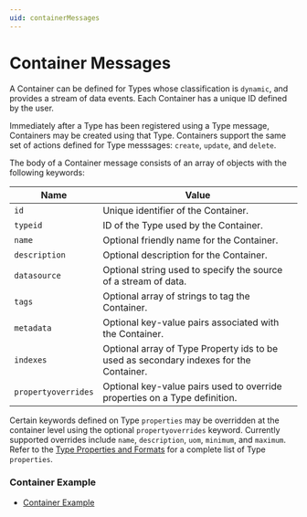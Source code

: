 ```yaml
---
uid: containerMessages
---
```


# Container Messages

A Container can be defined for Types whose classification is `dynamic`, and provides a stream of data events. Each Container has a unique ID defined by the user.

Immediately after a Type has been registered using a Type message, Containers may be created using that Type. Containers support the same set of actions defined for Type messsages: `create`, `update`, and `delete`.

The body of a Container message consists of an array of objects with the following keywords:

| Name | Value |
| --- | --- |
| `id` | Unique identifier of the Container. |
| `typeid` | ID of the Type used by the Container. |
| `name` | Optional friendly name for the Container. |
| `description` | Optional description for the Container. |
| `datasource` | Optional string used to specify the source of a stream of data. |
| `tags` | Optional array of strings to tag the Container. |
| `metadata` | Optional key-value pairs associated with the Container. |
| `indexes` | Optional array of Type Property ids to be used as secondary indexes for the Container. |
| `propertyoverrides` | Optional key-value pairs used to override properties on a Type definition. |


Certain keywords defined on Type `properties` may be overridden at the container level using the optional `propertyoverrides` keyword. 
Currently supported overrides include `name`, `description`, `uom`, `minimum`, and `maximum`. 
Refer to the [Type Properties and Formats](xref:typePropertiesAndFormats) for a complete list of Type `properties`. 

### Container Example 

   - [Container Example](xref:containerExample)